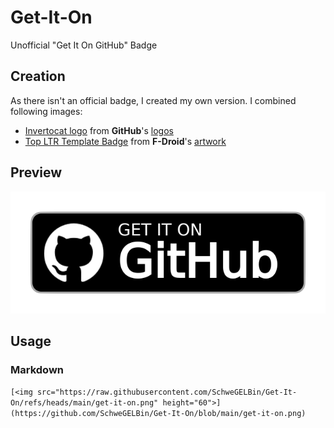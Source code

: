 # Get-It-On
Unofficial "Get It On GitHub" Badge

## Creation
As there isn't an official badge, I created my own version. I combined following images:
- [Invertocat logo](https://github.githubassets.com/assets/github-mark-c791e9551fe4.zip) from **GitHub**'s [logos](https://github.com/logos)
- [Top LTR Template Badge](https://gitlab.com/fdroid/artwork/-/raw/master/badge/src/top_ltr.svg) from **F-Droid**'s [artwork](https://gitlab.com/fdroid/artwork/-/tree/master/badge)

## Preview
![./get-it-on.png](./get-it-on.png)

## Usage
### Markdown
```[<img src="https://raw.githubusercontent.com/SchweGELBin/Get-It-On/refs/heads/main/get-it-on.png" height="60">](https://github.com/SchweGELBin/Get-It-On/blob/main/get-it-on.png)```
